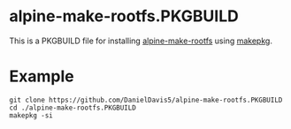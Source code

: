 # alpine-make-rootfs.PKGBUILD
This is a PKGBUILD file for installing [alpine-make-rootfs](https://github.com/DanielDavis5/alpine-make-rootfs) using [makepkg](https://wiki.archlinux.org/index.php/Makepkg).

# Example
```
git clone https://github.com/DanielDavis5/alpine-make-rootfs.PKGBUILD
cd ./alpine-make-rootfs.PKGBUILD
makepkg -si
```
